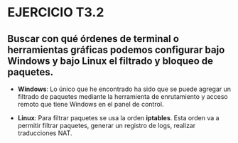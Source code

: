 # EJERCICIO T3.2

## Buscar con qué órdenes de terminal o herramientas gráficas podemos configurar bajo Windows y bajo Linux el filtrado y bloqueo de paquetes.

* **Windows**: Lo único que he encontrado ha sido que se puede agregar un filtrado de paquetes mediante la herramienta de enrutamiento y acceso remoto que tiene Windows en el panel de control.

* **Linux**: Para filtrar paquetes se usa la orden **iptables**. Esta orden va a permitir filtrar paquetes, generar un registro de logs, realizar traducciones NAT.
